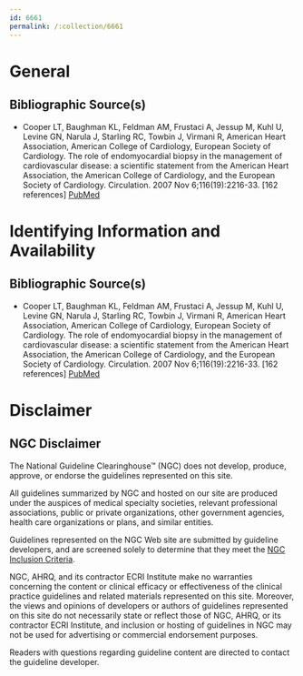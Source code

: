 ```yaml
---
id: 6661
permalink: /:collection/6661
---
```


# General

## Bibliographic Source(s)

- Cooper LT, Baughman KL, Feldman AM, Frustaci A, Jessup M, Kuhl U, Levine GN, Narula J, Starling RC, Towbin J, Virmani R, American Heart Association, American College of Cardiology, European Society of Cardiology. The role of endomyocardial biopsy in the management of cardiovascular disease: a scientific statement from the American Heart Association, the American College of Cardiology, and the European Society of Cardiology. Circulation. 2007 Nov 6;116(19):2216-33. [162 references] [ PubMed ](http://www.ncbi.nlm.nih.gov/entrez/query.fcgi?cmd=Retrieve&db=pubmed&dopt=Abstract&list_uids=17959655)

# Identifying Information and Availability

## Bibliographic Source(s)

- Cooper LT, Baughman KL, Feldman AM, Frustaci A, Jessup M, Kuhl U, Levine GN, Narula J, Starling RC, Towbin J, Virmani R, American Heart Association, American College of Cardiology, European Society of Cardiology. The role of endomyocardial biopsy in the management of cardiovascular disease: a scientific statement from the American Heart Association, the American College of Cardiology, and the European Society of Cardiology. Circulation. 2007 Nov 6;116(19):2216-33. [162 references] [ PubMed ](http://www.ncbi.nlm.nih.gov/entrez/query.fcgi?cmd=Retrieve&db=pubmed&dopt=Abstract&list_uids=17959655)

# Disclaimer

## NGC Disclaimer

The National Guideline Clearinghouse™ (NGC) does not develop, produce, approve, or endorse the guidelines represented on this site.

All guidelines summarized by NGC and hosted on our site are produced under the auspices of medical specialty societies, relevant professional associations, public or private organizations, other government agencies, health care organizations or plans, and similar entities.

Guidelines represented on the NGC Web site are submitted by guideline developers, and are screened solely to determine that they meet the [NGC Inclusion Criteria](/help-and-about/summaries/inclusion-criteria).

NGC, AHRQ, and its contractor ECRI Institute make no warranties concerning the content or clinical efficacy or effectiveness of the clinical practice guidelines and related materials represented on this site. Moreover, the views and opinions of developers or authors of guidelines represented on this site do not necessarily state or reflect those of NGC, AHRQ, or its contractor ECRI Institute, and inclusion or hosting of guidelines in NGC may not be used for advertising or commercial endorsement purposes.

Readers with questions regarding guideline content are directed to contact the guideline developer.

